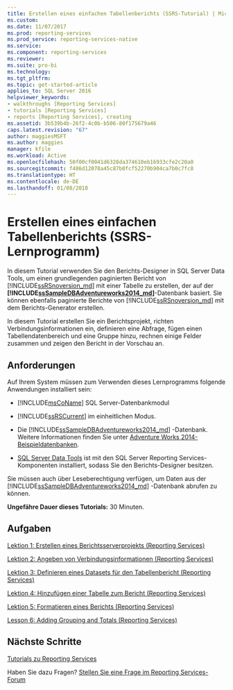 ```yaml
---
title: Erstellen eines einfachen Tabellenberichts (SSRS-Tutorial) | Microsoft-Dokumentation
ms.custom: 
ms.date: 11/07/2017
ms.prod: reporting-services
ms.prod_service: reporting-services-native
ms.service: 
ms.component: reporting-services
ms.reviewer: 
ms.suite: pro-bi
ms.technology: 
ms.tgt_pltfrm: 
ms.topic: get-started-article
applies_to: SQL Server 2016
helpviewer_keywords:
- walkthroughs [Reporting Services]
- tutorials [Reporting Services]
- reports [Reporting Services], creating
ms.assetid: 3b539b4b-26f2-4c0b-b506-80f175679a46
caps.latest.revision: "67"
author: maggiesMSFT
ms.author: maggies
manager: kfile
ms.workload: Active
ms.openlocfilehash: 50f00cf0041d6328da374610eb16933cfe2c20a0
ms.sourcegitcommit: f486d12078a45c87b0fcf52270b904ca7b0c7fc8
ms.translationtype: HT
ms.contentlocale: de-DE
ms.lasthandoff: 01/08/2018
---
```

# <a name="create-a-basic-table-report-ssrs-tutorial"></a>Erstellen eines einfachen Tabellenberichts (SSRS-Lernprogramm)

In diesem Tutorial verwenden Sie den Berichts-Designer in SQL Server Data Tools, um einen grundlegenden paginierten Bericht von [!INCLUDE[ssRSnoversion_md](../includes/ssrsnoversion-md.md)] mit einer Tabelle zu erstellen, der auf der **[!INCLUDE[ssSampleDBAdventureworks2014_md](../includes/sssampledbadventureworks2014-md.md)]**-Datenbank basiert. Sie können ebenfalls paginierte Berichte von [!INCLUDE[ssRSnoversion_md](../includes/ssrsnoversion-md.md)] mit dem Berichts-Generator erstellen. 

In diesem Tutorial erstellen Sie ein Berichtsprojekt, richten Verbindungsinformationen ein, definieren eine Abfrage, fügen einen Tabellendatenbereich und eine Gruppe hinzu, rechnen einige Felder zusammen und zeigen den Bericht in der Vorschau an.  
  
## <a name="requirements"></a>Anforderungen  
Auf Ihrem System müssen zum Verwenden dieses Lernprogramms folgende Anwendungen installiert sein:  
  
-   [!INCLUDE[msCoName](../includes/msconame-md.md)] SQL Server-Datenbankmodul  
  
-   [!INCLUDE[ssRSCurrent](../includes/ssrscurrent-md.md)] im einheitlichen Modus.  
  
-   Die [!INCLUDE[ssSampleDBAdventureworks2014_md](../includes/sssampledbadventureworks2014-md.md)] -Datenbank.  Weitere Informationen finden Sie unter [Adventure Works 2014-Beispieldatenbanken](https://github.com/Microsoft/sql-server-samples/releases).  
  
 -   [SQL Server Data Tools](../ssdt/download-sql-server-data-tools-ssdt.md) ist mit den SQL Server Reporting Services-Komponenten installiert, sodass Sie den Berichts-Designer besitzen.    
  
Sie müssen auch über Leseberechtigung verfügen, um Daten aus der [!INCLUDE[ssSampleDBAdventureworks2014_md](../includes/sssampledbadventureworks2014-md.md)] -Datenbank abrufen zu können.

**Ungefähre Dauer dieses Tutorials:** 30 Minuten.
  
## <a name="tasks"></a>Aufgaben  
[Lektion 1: Erstellen eines Berichtsserverprojekts &#40;Reporting Services&#41;](../reporting-services/lesson-1-creating-a-report-server-project-reporting-services.md)  
  
[Lektion 2: Angeben von Verbindungsinformationen &#40;Reporting Services&#41;](../reporting-services/lesson-2-specifying-connection-information-reporting-services.md)  
  
[Lektion 3: Definieren eines Datasets für den Tabellenbericht &#40;Reporting Services&#41;](../reporting-services/lesson-3-defining-a-dataset-for-the-table-report-reporting-services.md)  
  
[Lektion 4: Hinzufügen einer Tabelle zum Bericht &#40;Reporting Services&#41;](../reporting-services/lesson-4-adding-a-table-to-the-report-reporting-services.md)  
  
[Lektion 5: Formatieren eines Berichts &#40;Reporting Services&#41;](../reporting-services/lesson-5-formatting-a-report-reporting-services.md)  
  
[Lesson 6: Adding Grouping and Totals &#40;Reporting Services&#41;](../reporting-services/lesson-6-adding-grouping-and-totals-reporting-services.md)  

## <a name="next-steps"></a>Nächste Schritte

[Tutorials zu Reporting Services](../reporting-services/reporting-services-tutorials-ssrs.md)  

Haben Sie dazu Fragen? [Stellen Sie eine Frage im Reporting Services-Forum](http://go.microsoft.com/fwlink/?LinkId=620231)
